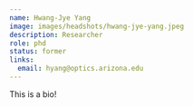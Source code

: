 ```yaml
---
name: Hwang-Jye Yang
image: images/headshots/hwang-jye-yang.jpeg
description: Researcher
role: phd
status: former
links:
  email: hyang@optics.arizona.edu
---
```


This is a bio!
